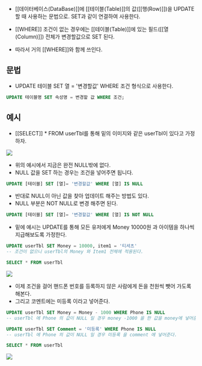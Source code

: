 - [[데이터베이스(DataBase)]]에 [[테이블(Table)]]의 값([[행(Row)]])을 UPDATE할 때 사용하는 문법으로. SET과 같이 연결하여 사용한다.

- [[WHERE]] 조건이 없는 경우에는 [[테이블(Table)]]에 있는 필드([[열(Column)]]) 전체가 변경할값으로 SET 된다.
- 따라서 거의 [[WHERE]]와 함께 쓰인다.


## 문법

- UPDATE 테이블 SET 열 = '변경할값' WHERE 조건 형식으로 사용한다.
  
```sql
UPDATE 테이블명 SET 속성명 = 변경할 값 WHERE 조건;
```

## 예시

- [[SELECT]] * FROM userTbl를 통해 밑의 이미지와 같은 userTbl이 있다고 가정하자.

![](https://t1.daumcdn.net/cfile/tistory/2508683B51AB2D0805) 

- 위의 예시에서 지금은 완전 NULL밖에 없다.
- NULL 값을 SET 하는 경우는 조건을 넣어주면 됩니다. 

```sql
UPDATE [테이블] SET [열]= '변경할값' WHERE [열] IS NULL
```

- 반대로 NULL이 아닌 값을 찾아 업데이트 해주는 방법도 있다.
- NULL 부분은 NOT NULL로 변경 해주면 된다.

```sql
UPDATE [테이블] SET [열]= '변경할값' WHERE [열] IS NOT NULL
```

- 밑에 예시는 UPDATE를 통해 모든 유저에게 Money 10000원 과 아이템을 하나씩 지급해보도록 가정한다.
 
```sql
UPDATE userTbl SET Money = 10000, item1 = '티셔츠'
-- 조건이 없으니 userTbl의 Money 와 Item1 전체에 적용된다.

SELECT * FROM userTbl 
```

![](https://t1.daumcdn.net/cfile/tistory/2614764651AB2D091C) 

- 이제 조건을 걸어 핸드폰 번호를 등록하지 않은 사람에게 돈을 천원씩 뺏어 가도록 해본다.
- 그리고 코멘트에는 미등록 이라고 넣어준다.

```sql
UPDATE userTbl SET Money = Money - 1000 WHERE Phone IS NULL
-- userTbl 에 Phone 의 값이 NULL 일 경우 money -1000 을 한 값을 money에 넣어준다.

UPDATE userTbl SET Comment = '미등록' WHERE Phone IS NULL
-- userTbl 에 Phone 의 값이 NULL 일 경우 미등록 을 comment 에 넣어준다.

SELECT * FROM userTbl
```

![](https://t1.daumcdn.net/cfile/tistory/27588E3951AB2D0923) 

